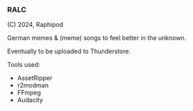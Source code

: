 ### RALC

(C) 2024, Raphipod

German memes & (meme) songs to feel better in the unknown.

Eventually to be uploaded to Thunderstore.

Tools used:

- AssetRipper
- r2modman
- FFmpeg
- Audacity
